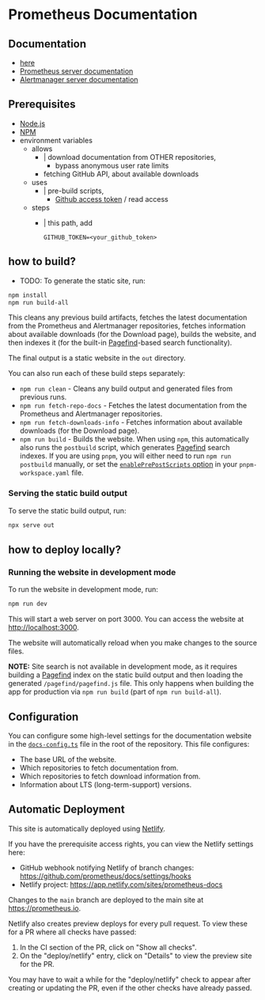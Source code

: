 # Prometheus Documentation

## Documentation

* [here](src/app/page.md)
* [Prometheus server documentation](https://github.com/prometheus/prometheus/tree/main/docs)
* [Alertmanager server documentation](https://github.com/prometheus/alertmanager/tree/main/docs)

## Prerequisites

* [Node.js](https://nodejs.org/en/download/)
* [NPM](https://www.npmjs.com/get-npm)
* environment variables
  * allows
    * | download documentation from OTHER repositories,
      * bypass anonymous user rate limits 
    * fetching GitHub API, about available downloads  
  * uses
    * | pre-build scripts,
      * [Github access token](https://github.com/settings/tokens/new) / read access
  * steps
    * | this path, add
    
      ```.env
      GITHUB_TOKEN=<your_github_token>
      ```

## how to build?

* TODO: To generate the static site, run:

```bash
npm install
npm run build-all
```

This cleans any previous build artifacts, fetches the latest documentation from the Prometheus and Alertmanager repositories, fetches information about available downloads (for the Download page), builds the website, and then indexes it (for the built-in [Pagefind](https://pagefind.app/)-based search functionality).

The final output is a static website in the `out` directory.

You can also run each of these build steps separately:

* `npm run clean` - Cleans any build output and generated files from previous runs.
* `npm run fetch-repo-docs` - Fetches the latest documentation from the Prometheus and Alertmanager repositories.
* `npm run fetch-downloads-info` - Fetches information about available downloads (for the Download page).
* `npm run build` - Builds the website. When using `npm`, this automatically also runs the `postbuild` script, which generates [Pagefind](https://pagefind.app/) search indexes. If you are using `pnpm`, you will either need to run `npm run postbuild` manually, or set the [`enablePrePostScripts` option](https://pnpm.io/cli/run#pnpm-workspaceyaml-settings) in your `pnpm-workspace.yaml` file.

### Serving the static build output

To serve the static build output, run:

```bash
npx serve out
```

## how to deploy locally?

### Running the website in development mode

To run the website in development mode, run:

```bash
npm run dev
```

This will start a web server on port 3000. You can access the website at [http://localhost:3000](http://localhost:3000).

The website will automatically reload when you make changes to the source files.

**NOTE:** Site search is not available in development mode, as it requires building a [Pagefind](https://pagefind.app/) index on the static build output and then loading the generated `/pagefind/pagefind.js` file. This only happens when building the app for production via `npm run build` (part of `npm run build-all`).

## Configuration

You can configure some high-level settings for the documentation website in the [`docs-config.ts`](docs-config.ts) file in the root of the repository. This file configures:

* The base URL of the website.
* Which repositories to fetch documentation from.
* Which repositories to fetch download information from.
* Information about LTS (long-term-support) versions.

## Automatic Deployment

This site is automatically deployed using [Netlify](https://www.netlify.com/).

If you have the prerequisite access rights, you can view the Netlify settings here:

* GitHub webhook notifying Netlify of branch changes: https://github.com/prometheus/docs/settings/hooks
* Netlify project: https://app.netlify.com/sites/prometheus-docs

Changes to the `main` branch are deployed to the main site at https://prometheus.io.

Netlify also creates preview deploys for every pull request. To view these for a PR where all checks have passed:

1. In the CI section of the PR, click on "Show all checks".
2. On the "deploy/netlify" entry, click on "Details" to view the preview site for the PR.

You may have to wait a while for the "deploy/netlify" check to appear after creating or updating the PR, even if the other checks have already passed.
